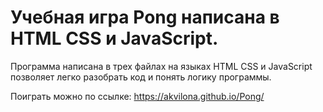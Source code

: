 # Учебная игра Pong написана в HTML CSS и JavaScript.
Программа написана в трех файлах на языках HTML CSS и JavaScript
позволяет легко разобрать код и понять логику программы.

Поиграть можно по ссылке:
https://akvilona.github.io/Pong/